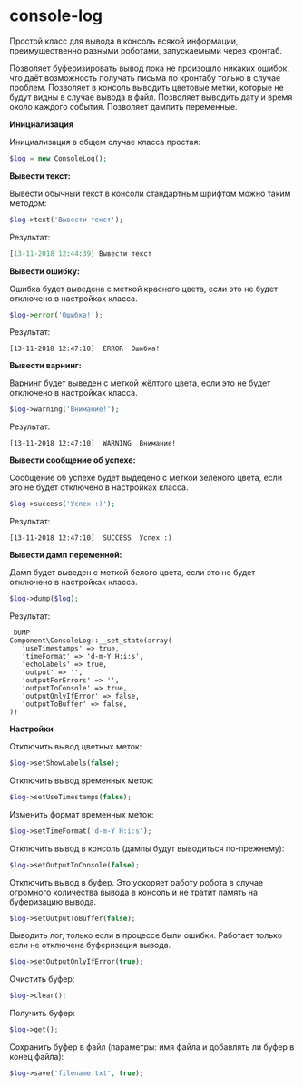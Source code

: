 # console-log
Простой класс для вывода в консоль всякой информации, преимущественно разными роботами, запускаемыми через кронтаб.

Позволяет буферизировать вывод пока не произошло никаких ошибок, что даёт возможность получать письма по кронтабу только в случае проблем.
Позволяет в консоль выводить цветовые метки, которые не будут видны в случае вывода в файл.
Позволяет выводить дату и время около каждого события.
Позволяет дампить переменные. 

**Инициализация**

Инициализация в общем случае класса простая:

```php
$log = new ConsoleLog();
```

**Вывести текст:**

Вывести обычный текст в консоли стандартным шрифтом можно таким методом:

```php
$log->text('Вывести текст');
```

Результат:

```php
[13-11-2018 12:44:39] Вывести текст
```

**Вывести ошибку:**

Ошибка будет выведена с меткой красного цвета, если это не будет отключено в настройках класса.

```php
$log->error('Ошибка!');
```

Результат:
```
[13-11-2018 12:47:10]  ERROR  Ошибка!
```

**Вывести варнинг:**

Варнинг будет выведен с меткой жёлтого цвета, если это не будет отключено в настройках класса.

```php
$log->warning('Внимание!');
```

Результат:
```
[13-11-2018 12:47:10]  WARNING  Внимание!
```

**Вывести сообщение об успехе:**

Сообщение об успехе будет выдедено с меткой зелёного цвета, если это не будет отключено в настройках класса.

```php
$log->success('Успех :)');
```

Результат:
```
[13-11-2018 12:47:10]  SUCCESS  Успех :)
```

**Вывести дамп переменной:**

Дамп будет выведен с меткой белого цвета, если это не будет отключено в настройках класса.

```php
$log->dump($log);
```

Результат:
```
 DUMP  
Component\ConsoleLog::__set_state(array(
   'useTimestamps' => true,
   'timeFormat' => 'd-m-Y H:i:s',
   'echoLabels' => true,
   'output' => '',
   'outputForErrors' => '',
   'outputToConsole' => true,
   'outputOnlyIfError' => false,
   'outputToBuffer' => false,
))
```

**Настройки**

Отключить вывод цветных меток:

```php
$log->setShowLabels(false);
```

Отключить вывод временных меток:

```php
$log->setUseTimestamps(false);
```

Изменить формат временных меток:

```php
$log->setTimeFormat('d-m-Y H:i:s');
```

Отключить вывод в консоль (дампы будут выводиться по-прежнему):

```php
$log->setOutputToConsole(false);
```

Отключить вывод в буфер. Это ускоряет работу робота в случае огромного количества вывода в консоль и не тратит память на буферизацию вывода.

```php
$log->setOutputToBuffer(false);
```

Выводить лог, только если в процессе были ошибки. Работает только если не отключена буферизация вывода.

```php
$log->setOutputOnlyIfError(true);
```

Очистить буфер:

```php
$log->clear();
```

Получить буфер:

```php
$log->get();
```

Сохранить буфер в файл (параметры: имя файла и добавлять ли буфер в конец файла):

```php
$log->save('filename.txt', true);
```
